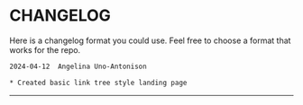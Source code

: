 # CHANGELOG

Here is a changelog format you could use. Feel free to choose a format that works for the repo.

```txt
2024-04-12  Angelina Uno-Antonison

* Created basic link tree style landing page
```

---
